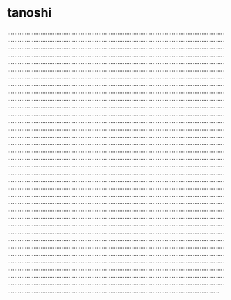 # tanoshi

.............................................................................................................................................................................................................................................................................................................................................................................................................................................................................................................................................................................................................................................................................................................................................................................................................................................................................................................................................................................................................................................................................................................................................................................................................................................................................................................................................................................................................................................................................................................................................................................................................................................................................................................................................................................................................................................................................................................................................................................................................................................................................................................................................................................................................................................................................................................................................................................................................................................................................................................................................................................................................................................................................................................................................................................................................................................................................................................................................................................................................................................................................................................................................................................................................................................................................................................................................................................................................................................................................................................................................................................................................................................................................................................................................................................................................................................................................................................................................................................................................................................................................................................................................................................................................................................................................................................................................................................................................................................................................................................................................................................................................................................